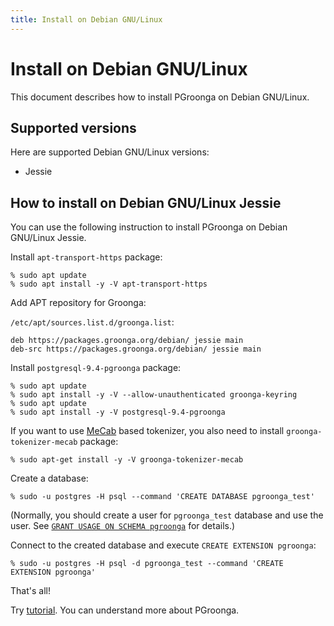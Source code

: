 ```yaml
---
title: Install on Debian GNU/Linux
---
```


# Install on Debian GNU/Linux

This document describes how to install PGroonga on Debian GNU/Linux.

## Supported versions

Here are supported Debian GNU/Linux versions:

  * Jessie

## How to install on Debian GNU/Linux Jessie

You can use the following instruction to install PGroonga on Debian GNU/Linux Jessie.

Install `apt-transport-https` package:

```console
% sudo apt update
% sudo apt install -y -V apt-transport-https
```

Add APT repository for Groonga:

`/etc/apt/sources.list.d/groonga.list`:

```text
deb https://packages.groonga.org/debian/ jessie main
deb-src https://packages.groonga.org/debian/ jessie main
```

Install `postgresql-9.4-pgroonga` package:

```console
% sudo apt update
% sudo apt install -y -V --allow-unauthenticated groonga-keyring
% sudo apt update
% sudo apt install -y -V postgresql-9.4-pgroonga
```

If you want to use [MeCab](http://taku910.github.io/mecab/) based tokenizer, you also need to install `groonga-tokenizer-mecab` package:

```console
% sudo apt-get install -y -V groonga-tokenizer-mecab
```

Create a database:

```console
% sudo -u postgres -H psql --command 'CREATE DATABASE pgroonga_test'
```

(Normally, you should create a user for `pgroonga_test` database and use the user. See [`GRANT USAGE ON SCHEMA pgroonga`](../reference/grant-usage-on-schema-pgroonga.html) for details.)

Connect to the created database and execute `CREATE EXTENSION pgroonga`:

```console
% sudo -u postgres -H psql -d pgroonga_test --command 'CREATE EXTENSION pgroonga'
```

That's all!

Try [tutorial](../tutorial/). You can understand more about PGroonga.
